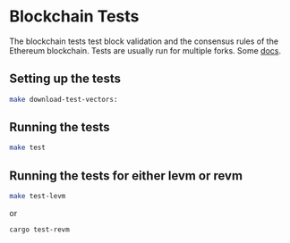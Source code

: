 # Blockchain Tests
The blockchain tests test block validation and the consensus rules of the Ethereum blockchain. Tests are usually run for multiple forks.
Some [docs](https://ethereum.github.io/execution-spec-tests/main/consuming_tests/blockchain_test/).

## Setting up the tests

```bash
make download-test-vectors:
```

## Running the tests

```bash
make test
```

## Running the tests for either levm or revm

```bash
make test-levm
```
or
```bash
cargo test-revm
```
